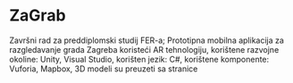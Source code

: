 # ZaGrab
Završni rad za preddiplomski studij FER-a; Prototipna mobilna aplikacija za razgledavanje grada Zagreba koristeći AR tehnologiju,
korištene razvojne okoline: Unity, Visual Studio,
korišten jezik: C#,
korištene komponente: Vuforia, Mapbox,
3D modeli su preuzeti sa stranice 
